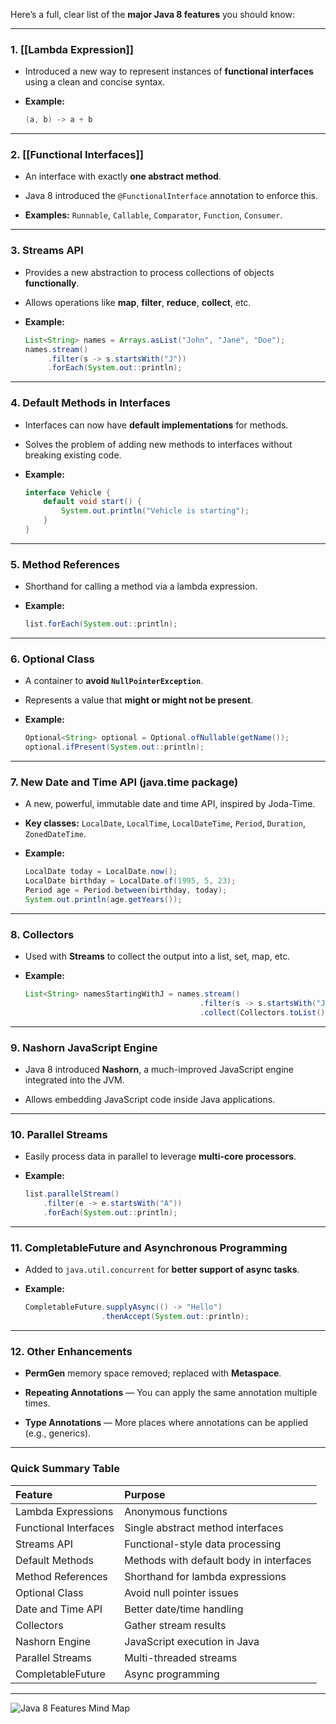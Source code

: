 Here’s a full, clear list of the **major Java 8 features** you should know:

---

### 1. **[[Lambda Expression]]**

- Introduced a new way to represent instances of **functional interfaces** using a clean and concise syntax.
    
- **Example:**
    
    ```java
    (a, b) -> a + b
    ```
---

### 2. **[[Functional Interfaces]]**

- An interface with exactly **one abstract method**.
    
- Java 8 introduced the `@FunctionalInterface` annotation to enforce this.
    
- **Examples:** `Runnable`, `Callable`, `Comparator`, `Function`, `Consumer`.
    

---

### 3. **Streams API**

- Provides a new abstraction to process collections of objects **functionally**.
    
- Allows operations like **map**, **filter**, **reduce**, **collect**, etc.
    
- **Example:**
    
    ```java
    List<String> names = Arrays.asList("John", "Jane", "Doe");
    names.stream()
         .filter(s -> s.startsWith("J"))
         .forEach(System.out::println);
    ```
    

---

### 4. **Default Methods in Interfaces**

- Interfaces can now have **default implementations** for methods.
    
- Solves the problem of adding new methods to interfaces without breaking existing code.
    
- **Example:**
    
    ```java
    interface Vehicle {
        default void start() {
            System.out.println("Vehicle is starting");
        }
    }
    ```
    

---

### 5. **Method References**

- Shorthand for calling a method via a lambda expression.
    
- **Example:**
    
    ```java
    list.forEach(System.out::println);
    ```
    

---

### 6. **Optional Class**

- A container to **avoid `NullPointerException`**.
    
- Represents a value that **might or might not be present**.
    
- **Example:**
    
    ```java
    Optional<String> optional = Optional.ofNullable(getName());
    optional.ifPresent(System.out::println);
    ```
    

---

### 7. **New Date and Time API (java.time package)**

- A new, powerful, immutable date and time API, inspired by Joda-Time.
    
- **Key classes:** `LocalDate`, `LocalTime`, `LocalDateTime`, `Period`, `Duration`, `ZonedDateTime`.
    
- **Example:**
    
    ```java
    LocalDate today = LocalDate.now();
    LocalDate birthday = LocalDate.of(1995, 5, 23);
    Period age = Period.between(birthday, today);
    System.out.println(age.getYears());
    ```
    

---

### 8. **Collectors**

- Used with **Streams** to collect the output into a list, set, map, etc.
    
- **Example:**
    
    ```java
    List<String> namesStartingWithJ = names.stream()
                                           .filter(s -> s.startsWith("J"))
                                           .collect(Collectors.toList());
    ```
    

---

### 9. **Nashorn JavaScript Engine**

- Java 8 introduced **Nashorn**, a much-improved JavaScript engine integrated into the JVM.
    
- Allows embedding JavaScript code inside Java applications.
    

---

### 10. **Parallel Streams**

- Easily process data in parallel to leverage **multi-core processors**.
    
- **Example:**
    
    ```java
    list.parallelStream()
        .filter(e -> e.startsWith("A"))
        .forEach(System.out::println);
    ```
    

---

### 11. **CompletableFuture and Asynchronous Programming**

- Added to `java.util.concurrent` for **better support of async tasks**.
    
- **Example:**
    
    ```java
    CompletableFuture.supplyAsync(() -> "Hello")
                     .thenAccept(System.out::println);
    ```
    

---

### 12. **Other Enhancements**

- **PermGen** memory space removed; replaced with **Metaspace**.
    
- **Repeating Annotations** — You can apply the same annotation multiple times.
    
- **Type Annotations** — More places where annotations can be applied (e.g., generics).
    

---

### Quick Summary Table

| Feature               | Purpose                                 |
| :-------------------- | :-------------------------------------- |
| Lambda Expressions    | Anonymous functions                     |
| Functional Interfaces | Single abstract method interfaces       |
| Streams API           | Functional-style data processing        |
| Default Methods       | Methods with default body in interfaces |
| Method References     | Shorthand for lambda expressions        |
| Optional Class        | Avoid null pointer issues               |
| Date and Time API     | Better date/time handling               |
| Collectors            | Gather stream results                   |
| Nashorn Engine        | JavaScript execution in Java            |
| Parallel Streams      | Multi-threaded streams                  |
| CompletableFuture     | Async programming                       |

---

![Java 8 Features Mind Map](https://chatgpt.com/s/m_680fc13b4b988191953d86b34df8f6d0)